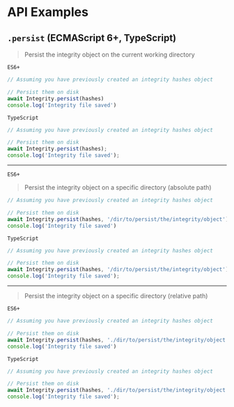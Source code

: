 # API Examples

## `.persist` (ECMAScript 6+, TypeScript)

> Persist the integrity object on the current working directory

`ES6+`

```js
// Assuming you have previously created an integrity hashes object

// Persist them on disk
await Integrity.persist(hashes)
console.log('Integrity file saved')
```

`TypeScript`

```ts
// Assuming you have previously created an integrity hashes object

// Persist them on disk
await Integrity.persist(hashes);
console.log('Integrity file saved');
```

---

`ES6+`

> Persist the integrity object on a specific directory (absolute path)

```js
// Assuming you have previously created an integrity hashes object

// Persist them on disk
await Integrity.persist(hashes, '/dir/to/persist/the/integrity/object')
console.log('Integrity file saved')
```

`TypeScript`

```ts
// Assuming you have previously created an integrity hashes object

// Persist them on disk
await Integrity.persist(hashes, '/dir/to/persist/the/integrity/object');
console.log('Integrity file saved');
```

---

> Persist the integrity object on a specific directory (relative path)

`ES6+`

```js
// Assuming you have previously created an integrity hashes object

// Persist them on disk
await Integrity.persist(hashes, './dir/to/persist/the/integrity/object')
console.log('Integrity file saved')
```

`TypeScript`

```ts
// Assuming you have previously created an integrity hashes object

// Persist them on disk
await Integrity.persist(hashes, './dir/to/persist/the/integrity/object');
console.log('Integrity file saved');
```
